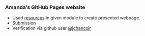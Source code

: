 ### Amanda's GitHub Pages website

* Used [resources](https://www.youtube.com/watch?v=OltY8JIaP-4) in given module to create presented webpage.
* [Submission](https://cawillia22.github.io/CampusLife.github.io/)
* Verification via github user [@jchancojr](https://github.com/jchancojr)
